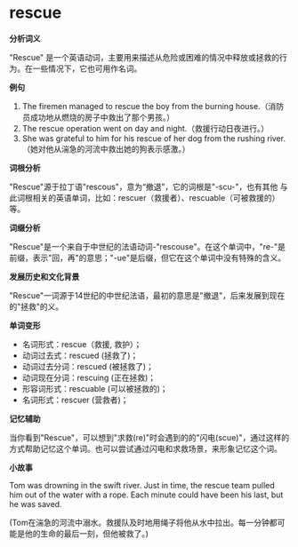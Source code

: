 # rescue

**分析词义**

  

"Rescue" 是一个英语动词，主要用来描述从危险或困难的情况中释放或拯救的行为。在一些情况下，它也可用作名词。

  

**例句**

  

1.  The firemen managed to rescue the boy from the burning house.（消防员成功地从燃烧的房子中救出了那个男孩。）
2.  The rescue operation went on day and night.（救援行动日夜进行。）
3.  She was grateful to him for his rescue of her dog from the rushing river.（她对他从湍急的河流中救出她的狗表示感激。）

  

**词根分析**

  

"Rescue"源于拉丁语"rescous"，意为“撤退”，它的词根是"-scu-"，也有其他 与此词根相关的英语单词，比如：rescuer（救援者）、rescuable（可被救援的）等。

  

**词缀分析**

  

"Rescue"是一个来自于中世纪的法语动词-"rescouse"。在这个单词中，"re-"是前缀，表示"回，再"的意思；"-ue"是后缀，但它在这个单词中没有特殊的含义。

  

**发展历史和文化背景**

  

"Rescue"一词源于14世纪的中世纪法语，最初的意思是"撤退"，后来发展到现在的"拯救"的义。

  

**单词变形**

  

*   名词形式：rescue（救援, 救护）；
*   动词过去式：rescued (拯救了)；
*   动词过去分词：rescued (被拯救了)；
*   动词现在分词：rescuing (正在拯救)；
*   形容词形式：rescuable (可以被拯救的)；
*   名词形式：rescuer (营救者)；

  

**记忆辅助**

  

当你看到"Rescue"，可以想到"求救(re)"时会遇到的的"闪电(scue)"，通过这样的方式帮助记忆这个单词。也可以尝试通过闪电和求救场景，来形象记忆这个词。

  

**小故事**

  

Tom was drowning in the swift river. Just in time, the rescue team pulled him out of the water with a rope. Each minute could have been his last, but he was saved.

  

(Tom在湍急的河流中溺水。救援队及时地用绳子将他从水中拉出。每一分钟都可能是他的生命的最后一刻，但他被救了。)
